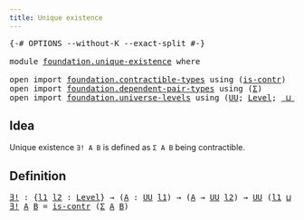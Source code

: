 ```yaml
---
title: Unique existence
---
```


<pre class="Agda"><a id="42" class="Symbol">{-#</a> <a id="46" class="Keyword">OPTIONS</a> <a id="54" class="Pragma">--without-K</a> <a id="66" class="Pragma">--exact-split</a> <a id="80" class="Symbol">#-}</a>

<a id="85" class="Keyword">module</a> <a id="92" href="foundation.unique-existence.html" class="Module">foundation.unique-existence</a> <a id="120" class="Keyword">where</a>

<a id="127" class="Keyword">open</a> <a id="132" class="Keyword">import</a> <a id="139" href="foundation.contractible-types.html" class="Module">foundation.contractible-types</a> <a id="169" class="Keyword">using</a> <a id="175" class="Symbol">(</a><a id="176" href="foundation-core.contractible-types.html#993" class="Function">is-contr</a><a id="184" class="Symbol">)</a>
<a id="186" class="Keyword">open</a> <a id="191" class="Keyword">import</a> <a id="198" href="foundation.dependent-pair-types.html" class="Module">foundation.dependent-pair-types</a> <a id="230" class="Keyword">using</a> <a id="236" class="Symbol">(</a><a id="237" href="foundation-core.dependent-pair-types.html#502" class="Record">Σ</a><a id="238" class="Symbol">)</a>
<a id="240" class="Keyword">open</a> <a id="245" class="Keyword">import</a> <a id="252" href="foundation.universe-levels.html" class="Module">foundation.universe-levels</a> <a id="279" class="Keyword">using</a> <a id="285" class="Symbol">(</a><a id="286" href="foundation-core.universe-levels.html#222" class="Primitive">UU</a><a id="288" class="Symbol">;</a> <a id="290" href="Agda.Primitive.html#597" class="Postulate">Level</a><a id="295" class="Symbol">;</a> <a id="297" href="Agda.Primitive.html#810" class="Primitive Operator">_⊔_</a><a id="300" class="Symbol">)</a>
</pre>
## Idea

Unique existence `∃! A B` is defined as `Σ A B` being contractible.

## Definition

<pre class="Agda"><a id="∃!"></a><a id="408" href="foundation.unique-existence.html#408" class="Function">∃!</a> <a id="411" class="Symbol">:</a> <a id="413" class="Symbol">{</a><a id="414" href="foundation.unique-existence.html#414" class="Bound">l1</a> <a id="417" href="foundation.unique-existence.html#417" class="Bound">l2</a> <a id="420" class="Symbol">:</a> <a id="422" href="Agda.Primitive.html#597" class="Postulate">Level</a><a id="427" class="Symbol">}</a> <a id="429" class="Symbol">→</a> <a id="431" class="Symbol">(</a><a id="432" href="foundation.unique-existence.html#432" class="Bound">A</a> <a id="434" class="Symbol">:</a> <a id="436" href="foundation-core.universe-levels.html#222" class="Primitive">UU</a> <a id="439" href="foundation.unique-existence.html#414" class="Bound">l1</a><a id="441" class="Symbol">)</a> <a id="443" class="Symbol">→</a> <a id="445" class="Symbol">(</a><a id="446" href="foundation.unique-existence.html#432" class="Bound">A</a> <a id="448" class="Symbol">→</a> <a id="450" href="foundation-core.universe-levels.html#222" class="Primitive">UU</a> <a id="453" href="foundation.unique-existence.html#417" class="Bound">l2</a><a id="455" class="Symbol">)</a> <a id="457" class="Symbol">→</a> <a id="459" href="foundation-core.universe-levels.html#222" class="Primitive">UU</a> <a id="462" class="Symbol">(</a><a id="463" href="foundation.unique-existence.html#414" class="Bound">l1</a> <a id="466" href="Agda.Primitive.html#810" class="Primitive Operator">⊔</a> <a id="468" href="foundation.unique-existence.html#417" class="Bound">l2</a><a id="470" class="Symbol">)</a>
<a id="472" href="foundation.unique-existence.html#408" class="Function">∃!</a> <a id="475" href="foundation.unique-existence.html#475" class="Bound">A</a> <a id="477" href="foundation.unique-existence.html#477" class="Bound">B</a> <a id="479" class="Symbol">=</a> <a id="481" href="foundation-core.contractible-types.html#993" class="Function">is-contr</a> <a id="490" class="Symbol">(</a><a id="491" href="foundation-core.dependent-pair-types.html#502" class="Record">Σ</a> <a id="493" href="foundation.unique-existence.html#475" class="Bound">A</a> <a id="495" href="foundation.unique-existence.html#477" class="Bound">B</a><a id="496" class="Symbol">)</a>
</pre>